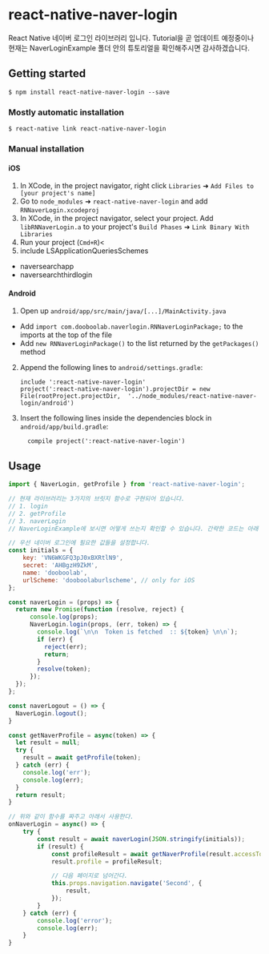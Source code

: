 
# react-native-naver-login
React Native 네이버 로그인 라이브러리 입니다.
Tutorial을 곧 업데이트 예정중이나 현재는 NaverLoginExample 폴더 안의
튜토리얼을 확인해주시면 감사하겠습니다.

## Getting started

`$ npm install react-native-naver-login --save`

### Mostly automatic installation

`$ react-native link react-native-naver-login`

### Manual installation


#### iOS

1. In XCode, in the project navigator, right click `Libraries` ➜ `Add Files to [your project's name]`
2. Go to `node_modules` ➜ `react-native-naver-login` and add `RNNaverLogin.xcodeproj`
3. In XCode, in the project navigator, select your project. Add `libRNNaverLogin.a` to your project's `Build Phases` ➜ `Link Binary With Libraries`
4. Run your project (`Cmd+R`)<
5. include LSApplicationQueriesSchemes 
  - naversearchapp
  - naversearchthirdlogin

#### Android

1. Open up `android/app/src/main/java/[...]/MainActivity.java`
  - Add `import com.dooboolab.naverlogin.RNNaverLoginPackage;` to the imports at the top of the file
  - Add `new RNNaverLoginPackage()` to the list returned by the `getPackages()` method
2. Append the following lines to `android/settings.gradle`:
  	```
  	include ':react-native-naver-login'
  	project(':react-native-naver-login').projectDir = new File(rootProject.projectDir, 	'../node_modules/react-native-naver-login/android')
  	```
3. Insert the following lines inside the dependencies block in `android/app/build.gradle`:
  	```
      compile project(':react-native-naver-login')
  	```

## Usage
```javascript
import { NaverLogin, getProfile } from 'react-native-naver-login';

// 현재 라이브러리는 3가지의 브릿지 함수로 구현되어 있습니다.
// 1. login
// 2. getProfile
// 3. naverLogin
// NaverLoginExample에 보시면 어떻게 쓰는지 확인할 수 있습니다. 간략한 코드는 아래 기재하겠습니다.

// 우선 네이버 로그인에 필요한 값들을 설정합니다.
const initials = {
	key: 'VN6WKGFQ3pJ0xBXRtlN9',
	secret: 'AHBgzH9ZkM',
	name: 'dooboolab',
	urlScheme: 'dooboolaburlscheme', // only for iOS
};

const naverLogin = (props) => {
  return new Promise(function (resolve, reject) {
      console.log(props);
      NaverLogin.login(props, (err, token) => {
        console.log(`\n\n  Token is fetched  :: ${token} \n\n`);
        if (err) {
          reject(err);
          return;
        }
        resolve(token);
      });
  });
};

const naverLogout = () => {
  NaverLogin.logout();
}

const getNaverProfile = async(token) => {
  let result = null;
  try {
    result = await getProfile(token);
  } catch (err) {
    console.log('err');
    console.log(err);
  }
  return result;
}

// 위와 같이 함수를 짜주고 아래서 사용한다.
onNaverLogin = async() => {
	try {
		const result = await naverLogin(JSON.stringify(initials));
		if (result) {
			const profileResult = await getNaverProfile(result.accessToken);
			result.profile = profileResult;

			// 다음 페이지로 넘어간다.
			this.props.navigation.navigate('Second', {
				result,
			});
		}
	} catch (err) {
		console.log('error');
		console.log(err);
	}
}

```
  
